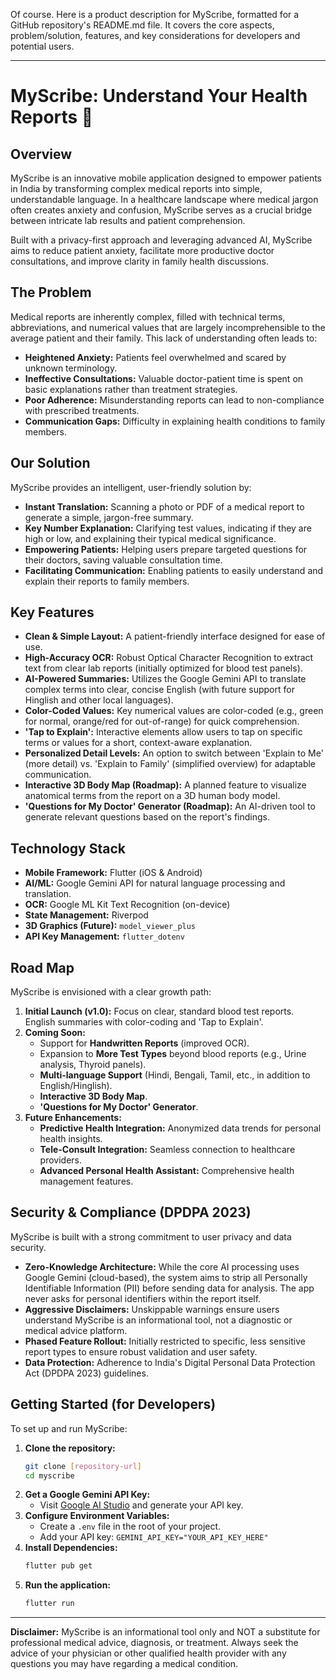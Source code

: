 Of course. Here is a product description for MyScribe, formatted for a GitHub repository's README.md file. It covers the core aspects, problem/solution, features, and key considerations for developers and potential users.

-----

# MyScribe: Understand Your Health Reports 🚀

## Overview

MyScribe is an innovative mobile application designed to empower patients in India by transforming complex medical reports into simple, understandable language. In a healthcare landscape where medical jargon often creates anxiety and confusion, MyScribe serves as a crucial bridge between intricate lab results and patient comprehension.

Built with a privacy-first approach and leveraging advanced AI, MyScribe aims to reduce patient anxiety, facilitate more productive doctor consultations, and improve clarity in family health discussions.

## The Problem

Medical reports are inherently complex, filled with technical terms, abbreviations, and numerical values that are largely incomprehensible to the average patient and their family. This lack of understanding often leads to:

  * **Heightened Anxiety:** Patients feel overwhelmed and scared by unknown terminology.
  * **Ineffective Consultations:** Valuable doctor-patient time is spent on basic explanations rather than treatment strategies.
  * **Poor Adherence:** Misunderstanding reports can lead to non-compliance with prescribed treatments.
  * **Communication Gaps:** Difficulty in explaining health conditions to family members.

## Our Solution

MyScribe provides an intelligent, user-friendly solution by:

  * **Instant Translation:** Scanning a photo or PDF of a medical report to generate a simple, jargon-free summary.
  * **Key Number Explanation:** Clarifying test values, indicating if they are high or low, and explaining their typical medical significance.
  * **Empowering Patients:** Helping users prepare targeted questions for their doctors, saving valuable consultation time.
  * **Facilitating Communication:** Enabling patients to easily understand and explain their reports to family members.

## Key Features

  * **Clean & Simple Layout:** A patient-friendly interface designed for ease of use.
  * **High-Accuracy OCR:** Robust Optical Character Recognition to extract text from clear lab reports (initially optimized for blood test panels).
  * **AI-Powered Summaries:** Utilizes the Google Gemini API to translate complex terms into clear, concise English (with future support for Hinglish and other local languages).
  * **Color-Coded Values:** Key numerical values are color-coded (e.g., green for normal, orange/red for out-of-range) for quick comprehension.
  * **'Tap to Explain':** Interactive elements allow users to tap on specific terms or values for a short, context-aware explanation.
  * **Personalized Detail Levels:** An option to switch between 'Explain to Me' (more detail) vs. 'Explain to Family' (simplified overview) for adaptable communication.
  * **Interactive 3D Body Map (Roadmap):** A planned feature to visualize anatomical terms from the report on a 3D human body model.
  * **'Questions for My Doctor' Generator (Roadmap):** An AI-driven tool to generate relevant questions based on the report's findings.

## Technology Stack

  * **Mobile Framework:** Flutter (iOS & Android)
  * **AI/ML:** Google Gemini API for natural language processing and translation.
  * **OCR:** Google ML Kit Text Recognition (on-device)
  * **State Management:** Riverpod
  * **3D Graphics (Future):** `model_viewer_plus`
  * **API Key Management:** `flutter_dotenv`

## Road Map

MyScribe is envisioned with a clear growth path:

1.  **Initial Launch (v1.0):** Focus on clear, standard blood test reports. English summaries with color-coding and 'Tap to Explain'.
2.  **Coming Soon:**
      * Support for **Handwritten Reports** (improved OCR).
      * Expansion to **More Test Types** beyond blood reports (e.g., Urine analysis, Thyroid panels).
      * **Multi-language Support** (Hindi, Bengali, Tamil, etc., in addition to English/Hinglish).
      * **Interactive 3D Body Map**.
      * **'Questions for My Doctor' Generator**.
3.  **Future Enhancements:**
      * **Predictive Health Integration:** Anonymized data trends for personal health insights.
      * **Tele-Consult Integration:** Seamless connection to healthcare providers.
      * **Advanced Personal Health Assistant:** Comprehensive health management features.

## Security & Compliance (DPDPA 2023)

MyScribe is built with a strong commitment to user privacy and data security.

  * **Zero-Knowledge Architecture:** While the core AI processing uses Google Gemini (cloud-based), the system aims to strip all Personally Identifiable Information (PII) before sending data for analysis. The app never asks for personal identifiers within the report itself.
  * **Aggressive Disclaimers:** Unskippable warnings ensure users understand MyScribe is an informational tool, not a diagnostic or medical advice platform.
  * **Phased Feature Rollout:** Initially restricted to specific, less sensitive report types to ensure robust validation and user safety.
  * **Data Protection:** Adherence to India's Digital Personal Data Protection Act (DPDPA 2023) guidelines.

## Getting Started (for Developers)

To set up and run MyScribe:

1.  **Clone the repository:**
    ```bash
    git clone [repository-url]
    cd myscribe
    ```
2.  **Get a Google Gemini API Key:**
      * Visit [Google AI Studio](https://aistudio.google.com/app/apikey) and generate your API key.
3.  **Configure Environment Variables:**
      * Create a `.env` file in the root of your project.
      * Add your API key: `GEMINI_API_KEY="YOUR_API_KEY_HERE"`
4.  **Install Dependencies:**
    ```bash
    flutter pub get
    ```
5.  **Run the application:**
    ```bash
    flutter run
    ```

-----

**Disclaimer:** MyScribe is an informational tool only and NOT a substitute for professional medical advice, diagnosis, or treatment. Always seek the advice of your physician or other qualified health provider with any questions you may have regarding a medical condition.